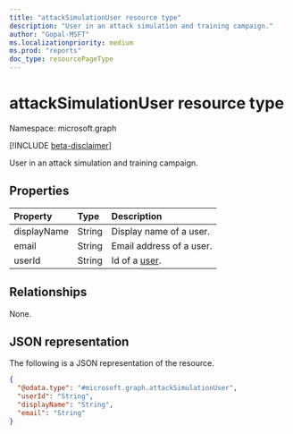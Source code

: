 ```yaml
---
title: "attackSimulationUser resource type"
description: "User in an attack simulation and training campaign."
author: "Gopal-MSFT"
ms.localizationpriority: medium
ms.prod: "reports"
doc_type: resourcePageType
---
```


# attackSimulationUser resource type

Namespace: microsoft.graph

[!INCLUDE [beta-disclaimer](../../includes/beta-disclaimer.md)]

User in an attack simulation and training campaign.

## Properties
|Property|Type|Description|
|:---|:---|:---|
|displayName|String|Display name of a user.|
|email|String|Email address of a user.|
|userId|String|Id of a [user](../resources/user.md).|

## Relationships
None.

## JSON representation
The following is a JSON representation of the resource.
<!-- {
  "blockType": "resource",
  "@odata.type": "microsoft.graph.attackSimulationUser"
}
-->
``` json
{
  "@odata.type": "#microsoft.graph.attackSimulationUser",
  "userId": "String",
  "displayName": "String",
  "email": "String"
}
```

